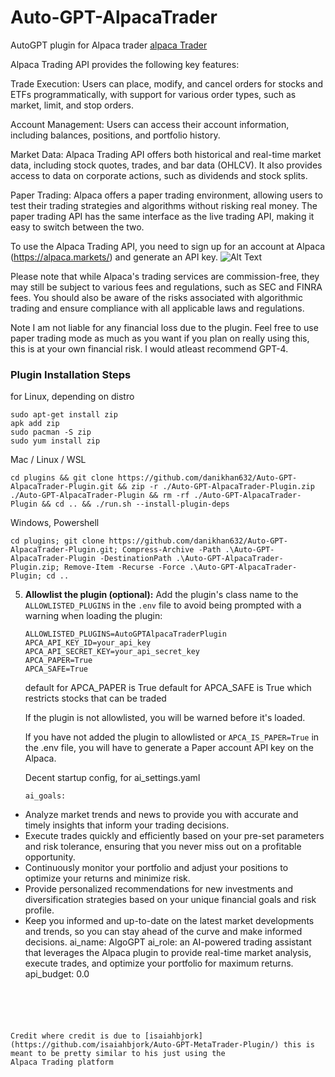 # Auto-GPT-AlpacaTrader


AutoGPT plugin for Alpaca trader
[alpaca Trader](https://app.alpaca.markets/paper/dashboard/overview)

Alpaca Trading API provides the following key features:

Trade Execution: Users can place, modify, and cancel orders for stocks and ETFs programmatically, with support for various order types, such as market, limit, and stop orders.

Account Management: Users can access their account information, including balances, positions, and portfolio history.

Market Data: Alpaca Trading API offers both historical and real-time market data, including stock quotes, trades, and bar data (OHLCV). It also provides access to data on corporate actions, such as dividends and stock splits.

Paper Trading: Alpaca offers a paper trading environment, allowing users to test their trading strategies and algorithms without risking real money. The paper trading API has the same interface as the live trading API, making it easy to switch between the two.


To use the Alpaca Trading API, you need to sign up for an account at Alpaca (https://alpaca.markets/) and generate an API key.
![Alt Text](https://i.imgur.com/rGqmWwW.png)


Please note that while Alpaca's trading services are commission-free, they may still be subject to various fees and regulations, such as SEC and FINRA fees. You should also be aware of the risks associated with algorithmic trading and ensure compliance with all applicable laws and regulations.

Note I am not liable for any financial loss due to the plugin.
Feel free to use paper trading mode as much as you want if you plan on really
using this, this is at your own financial risk. I would atleast recommend GPT-4.


### Plugin Installation Steps

for Linux, depending on distro
```
sudo apt-get install zip
apk add zip
sudo pacman -S zip
sudo yum install zip
```
Mac / Linux / WSL
```
cd plugins && git clone https://github.com/danikhan632/Auto-GPT-AlpacaTrader-Plugin.git && zip -r ./Auto-GPT-AlpacaTrader-Plugin.zip ./Auto-GPT-AlpacaTrader-Plugin && rm -rf ./Auto-GPT-AlpacaTrader-Plugin && cd .. && ./run.sh --install-plugin-deps

```
Windows, Powershell
```
cd plugins; git clone https://github.com/danikhan632/Auto-GPT-AlpacaTrader-Plugin.git; Compress-Archive -Path .\Auto-GPT-AlpacaTrader-Plugin -DestinationPath .\Auto-GPT-AlpacaTrader-Plugin.zip; Remove-Item -Recurse -Force .\Auto-GPT-AlpacaTrader-Plugin; cd ..
```



5. **Allowlist the plugin (optional):**
   Add the plugin's class name to the `ALLOWLISTED_PLUGINS` in the `.env` file to avoid being prompted with a warning when loading the plugin:

   ``` shell
   ALLOWLISTED_PLUGINS=AutoGPTAlpacaTraderPlugin
   APCA_API_KEY_ID=your_api_key
   APCA_API_SECRET_KEY=your_api_secret_key
   APCA_PAPER=True
   APCA_SAFE=True 
   ```
   default for APCA_PAPER is True 
   default for APCA_SAFE is True which restricts stocks that can be traded

   If the plugin is not allowlisted, you will be warned before it's loaded. 
   
   If you have not added the plugin to allowlisted or `APCA_IS_PAPER=True` in the .env file, you will have to generate a Paper account API key on the Alpaca.

   Decent startup config, for ai_settings.yaml
   ```
   ai_goals:
- Analyze market trends and news to provide you with accurate and timely insights
  that inform your trading decisions.
- Execute trades quickly and efficiently based on your pre-set parameters and risk
  tolerance, ensuring that you never miss out on a profitable opportunity.
- Continuously monitor your portfolio and adjust your positions to optimize your returns
  and minimize risk.
- Provide personalized recommendations for new investments and diversification strategies
  based on your unique financial goals and risk profile.
- Keep you informed and up-to-date on the latest market developments and trends, so
  you can stay ahead of the curve and make informed decisions.
ai_name: AlgoGPT
ai_role: an AI-powered trading assistant that leverages the Alpaca plugin to provide
  real-time market analysis, execute trades, and optimize your portfolio for maximum
  returns.
api_budget: 0.0
```





Credit where credit is due to [isaiahbjork](https://github.com/isaiahbjork/Auto-GPT-MetaTrader-Plugin/) this is meant to be pretty similar to his just using the
Alpaca Trading platform

